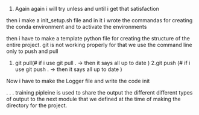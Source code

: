 1. Again again i will try unless and until i get that satisfaction


then i make a init_setup.sh file and in it i wrote the commandas for creating the conda environment and to activate the environments

then i have to make a template python file for creating the structure of the entire project.
git is not working properly
for that we use the command line only to push and pull
1. git pull(# if i use git pull . -> then it says all up to date )
2.git push (# if i use git push . -> then it says all up to date )



Now i have to make the Logger file and write the code init



.
.
.
training pipleine is used to share the output the different different types of output to the next module that we defined at the time of making the directory for the project.